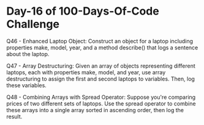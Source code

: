 <h1>Day-16 of 100-Days-Of-Code Challenge</h1>

Q46 - Enhanced Laptop Object: Construct an object for a laptop including properties make, model, year, and a method describe() that logs a sentence about the laptop.

Q47 - Array Destructuring: Given an array of objects representing different laptops, each with properties make, model, and year, use array destructuring to assign the first and second laptops to variables. Then, log these variables.

Q48 - Combining Arrays with Spread Operator: Suppose you're comparing prices of two different sets of laptops. Use the spread operator to combine these arrays into a single array sorted in ascending order, then log the result.
